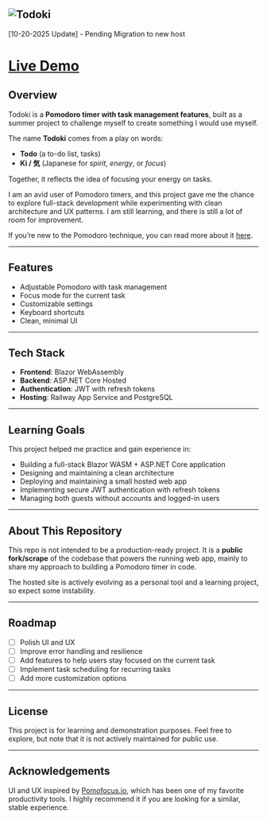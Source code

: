 ![Todoki](https://github.com/user-attachments/assets/d5fdfd06-38f0-46d7-bd49-a42a4e9dbbc4)  
---
[10-20-2025 Update] - Pending Migration to new host

# [**Live Demo**](https://todoki.up.railway.app/)  

## Overview  

Todoki is a **Pomodoro timer with task management features**, built as a summer project to challenge myself to create something I would use myself.  

The name **Todoki** comes from a play on words:  
- **Todo** (a to-do list, tasks)  
- **Ki / 気** (Japanese for *spirit*, *energy*, or *focus*)  

Together, it reflects the idea of focusing your energy on tasks.  

I am an avid user of Pomodoro timers, and this project gave me the chance to explore full-stack development while experimenting with clean architecture and UX patterns. I am still learning, and there is still a lot of room for improvement.

If you’re new to the Pomodoro technique, you can read more about it [here](https://en.wikipedia.org/wiki/Pomodoro_Technique).  

---

## Features  

- Adjustable Pomodoro with task management
- Focus mode for the current task
- Customizable settings
- Keyboard shortcuts
- Clean, minimal UI

---

## Tech Stack  

- **Frontend**: Blazor WebAssembly
- **Backend**: ASP.NET Core Hosted
- **Authentication**: JWT with refresh tokens
- **Hosting**: Railway App Service and PostgreSQL

---

## Learning Goals  

This project helped me practice and gain experience in:  

- Building a full-stack Blazor WASM + ASP.NET Core application
- Designing and maintaining a clean architecture
- Deploying and maintaining a small hosted web app
- Implementing secure JWT authentication with refresh tokens
- Managing both guests without accounts and logged-in users

---

## About This Repository  

This repo is not intended to be a production-ready project.
It is a **public fork/scrape** of the codebase that powers the running web app, mainly to share my approach to building a Pomodoro timer in code.

The hosted site is actively evolving as a personal tool and a learning project, so expect some instability.

---

## Roadmap  

- [ ] Polish UI and UX  
- [ ] Improve error handling and resilience
- [ ] Add features to help users stay focused on the current task  
- [ ] Implement task scheduling for recurring tasks
- [ ] Add more customization options

---

## License  

This project is for learning and demonstration purposes. Feel free to explore, but note that it is not actively maintained for public use.  

---

## Acknowledgements  

UI and UX inspired by [Pomofocus.io](https://pomofocus.io/), which has been one of my favorite productivity tools. I highly recommend it if you are looking for a similar, stable experience.

